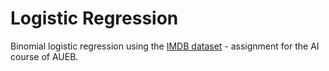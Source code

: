 # Logistic Regression
Binomial logistic regression using the [IMDB dataset](https://ai.stanford.edu/~amaas/papers/wvSent_acl2011.bib) - assignment for the AI course of AUEB. 
